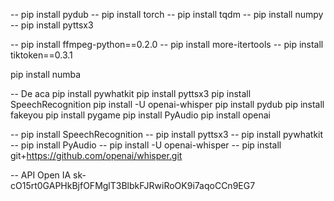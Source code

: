 -- pip install pydub
-- pip install torch
-- pip install tqdm
-- pip install numpy
-- pip install pyttsx3

-- pip install ffmpeg-python==0.2.0
-- pip install more-itertools
-- pip install tiktoken==0.3.1

pip install numba

-- De aca
pip install pywhatkit
pip install pyttsx3
pip install SpeechRecognition
pip install -U openai-whisper
pip install pydub
pip install fakeyou
pip install pygame
pip install PyAudio
pip install openai


-- pip install SpeechRecognition
-- pip install pyttsx3
-- pip install pywhatkit
-- pip install PyAudio
-- pip install -U openai-whisper
-- pip install git+https://github.com/openai/whisper.git 


-- API Open IA
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